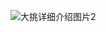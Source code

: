![大挑详细介绍图片2](https://private-user-images.githubusercontent.com/208356749/435465599-52dae639-fb1d-4728-a9ce-10e94062c220.jpg?jwt=eyJhbGciOiJIUzI1NiIsInR5cCI6IkpXVCJ9.eyJpc3MiOiJnaXRodWIuY29tIiwiYXVkIjoicmF3LmdpdGh1YnVzZXJjb250ZW50LmNvbSIsImtleSI6ImtleTUiLCJleHAiOjE3NDUxNTg1MTcsIm5iZiI6MTc0NTE1ODIxNywicGF0aCI6Ii8yMDgzNTY3NDkvNDM1NDY1NTk5LTUyZGFlNjM5LWZiMWQtNDcyOC1hOWNlLTEwZTk0MDYyYzIyMC5qcGc_WC1BbXotQWxnb3JpdGhtPUFXUzQtSE1BQy1TSEEyNTYmWC1BbXotQ3JlZGVudGlhbD1BS0lBVkNPRFlMU0E1M1BRSzRaQSUyRjIwMjUwNDIwJTJGdXMtZWFzdC0xJTJGczMlMkZhd3M0X3JlcXVlc3QmWC1BbXotRGF0ZT0yMDI1MDQyMFQxNDEwMTdaJlgtQW16LUV4cGlyZXM9MzAwJlgtQW16LVNpZ25hdHVyZT03N2M1MTFiYTFmYWRmMDI5YmY5NTYyMDg2NTYzNzBhZTZiZmI3NWUxYjBiMzU1NDY0Y2UzZmYzY2Q1MzU1ZjYzJlgtQW16LVNpZ25lZEhlYWRlcnM9aG9zdCJ9.paA5Vmy2SF6FjutYvRDD4OIUcaEjlnEbs-E5z2zacKc)
